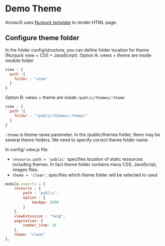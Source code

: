 Demo Theme
==================

ArrowJS uses [Nunjuck template](https://mozilla.github.io/nunjucks/) to render HTML page.

## Configure theme folder
In the folder config/structure, you can define folder location for theme (Nunjuck view + CSS + JavaScript).
Option A: views + theme are inside module folder

```javascript
view : {
  path :{
    folder : "view"
  }
}
```
Option B: views + theme are inside ```/public/themes/:theme``` 
```javascript
view : {
  path :{
    folder : "/public/themes/:theme/"
  }
}
```
```:theme``` is theme name parameter. In the /public/themes folder, there may be several theme folders. We need to specify correct theme folder name.

In config/	view.js file:

 - ```resource.path = 'public'``` specifies location of static resources including themes. In fact theme folder contains many CSS, JavaScript, images files.
 - ```theme = 'clean'```; specifies which theme folder will be selected to used

```javascript
module.exports = {
    resource : {
        path : 'public',
        option : {
            maxAge: 3600
        }
    },
    viewExtension : "twig",
    pagination: {
        number_item: 20
    },
    theme: "clean"
};
```